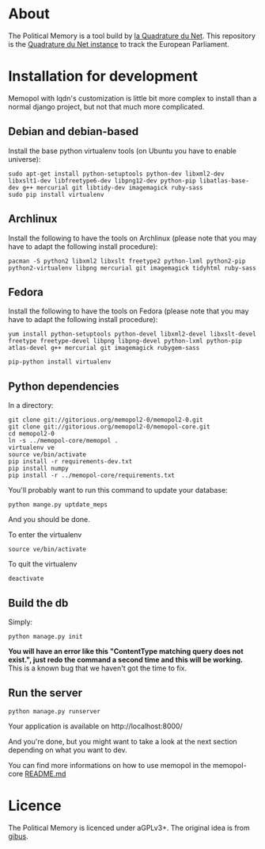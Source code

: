About
============

The Political Memory is a tool build by [la Quadrature du Net](http://lqdn.fr).
This repository is the [Quadrature du Net instance](https://memopol.lqdn.fr/) to track the European Parliament.

Installation for development
============================

Memopol with lqdn's customization is little bit more complex to install than a normal django project, but not that much more complicated.

Debian and debian-based
-----------------------

Install the base python virtualenv tools (on Ubuntu you have to enable universe):

    sudo apt-get install python-setuptools python-dev libxml2-dev libxslt1-dev libfreetype6-dev libpng12-dev python-pip libatlas-base-dev g++ mercurial git libtidy-dev imagemagick ruby-sass
    sudo pip install virtualenv

Archlinux
---------

Install the following to have the tools on Archlinux (please note that you may have to adapt the following install procedure):

    pacman -S python2 libxml2 libxslt freetype2 python-lxml python2-pip python2-virtualenv libpng mercurial git imagemagick tidyhtml ruby-sass

Fedora
------

Install the following to have the tools on Fedora (please note that you may have to adapt the following install procedure):

    yum install python-setuptools python-devel libxml2-devel libxslt-devel freetype freetype-devel libpng libpng-devel python-lxml python-pip atlas-devel g++ mercurial git imagemagick rubygem-sass

    pip-python install virtualenv


Python dependencies
-------------------

In a directory:

    git clone git://gitorious.org/memopol2-0/memopol2-0.git
    git clone git://gitorious.org/memopol2-0/memopol-core.git
    cd memopol2-0
    ln -s ../memopol-core/memopol .
    virtualenv ve
    source ve/bin/activate
    pip install -r requirements-dev.txt
    pip install numpy
    pip install -r ../memopol-core/requirements.txt

You'll probably want to run this command to update your database:

    python mange.py uptdate_meps

And you should be done.

To enter the virtualenv

    source ve/bin/activate

To quit the virtualenv

    deactivate

Build the db
------------

Simply:

    python manage.py init

**You will have an error like this "ContentType matching query does not
exist.", just redo the command a second time and this will be working.** This
is a known bug that we haven't got the time to fix.

Run the server
--------------

    python manage.py runserver

Your application is available on http://localhost:8000/

And you're done, but you might want to take a look at the next section
depending on what you want to dev.

You can find more informations on how to use memopol in the memopol-core [README.md](https://gitorious.org/memopol2-0/memopol-core/blobs/master/README.md)

Licence
=======

The Political Memory is licenced under aGPLv3+. The original idea is from [gibus](http://gibus.sedrati-dinet.net/).
